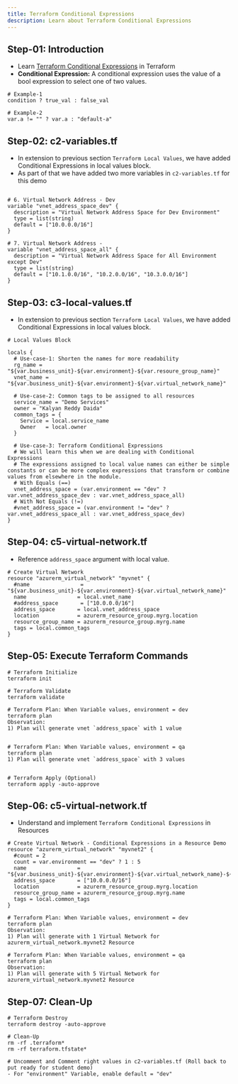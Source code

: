 ```yaml
---
title: Terraform Conditional Expressions
description: Learn about Terraform Conditional Expressions
---
```


## Step-01: Introduction
- Learn [Terraform Conditional Expressions](https://www.terraform.io/docs/language/expressions/conditionals.html) in Terraform
- **Conditional Expression:** A conditional expression uses the value of a bool expression to select one of two values.
```t
# Example-1
condition ? true_val : false_val

# Example-2
var.a != "" ? var.a : "default-a"
```

## Step-02: c2-variables.tf
- In extension to previous section `Terraform Local Values`, we have added Conditional Expressions in local values block. 
- As part of that we have added two more variables in `c2-variables.tf` for this demo
```t

# 6. Virtual Network Address - Dev
variable "vnet_address_space_dev" {
  description = "Virtual Network Address Space for Dev Environment"
  type = list(string)
  default = ["10.0.0.0/16"]
}

# 7. Virtual Network Address - 
variable "vnet_address_space_all" {
  description = "Virtual Network Address Space for All Environment except Dev"
  type = list(string)
  default = ["10.1.0.0/16", "10.2.0.0/16", "10.3.0.0/16"]
}

```

## Step-03: c3-local-values.tf
- In extension to previous section `Terraform Local Values`, we have added Conditional Expressions in local values block. 
```t
# Local Values Block

locals {
  # Use-case-1: Shorten the names for more readability
  rg_name = "${var.business_unit}-${var.environment}-${var.resoure_group_name}"
  vnet_name = "${var.business_unit}-${var.environment}-${var.virtual_network_name}"

  # Use-case-2: Common tags to be assigned to all resources
  service_name = "Demo Services"
  owner = "Kalyan Reddy Daida"
  common_tags = {
    Service = local.service_name
    Owner   = local.owner
  }

  # Use-case-3: Terraform Conditional Expressions
  # We will learn this when we are dealing with Conditional Expressions
  # The expressions assigned to local value names can either be simple constants or can be more complex expressions that transform or combine values from elsewhere in the module.
  # With Equals (==)
  vnet_address_space = (var.environment == "dev" ? var.vnet_address_space_dev : var.vnet_address_space_all)
  # With Not Equals (!=)
  #vnet_address_space = (var.environment != "dev" ? var.vnet_address_space_all : var.vnet_address_space_dev)
}
```

## Step-04: c5-virtual-network.tf
- Reference `address_space` argument with local value.
```t
# Create Virtual Network
resource "azurerm_virtual_network" "myvnet" {
  #name                = "${var.business_unit}-${var.environment}-${var.virtual_network_name}"
  name                = local.vnet_name
  #address_space       = ["10.0.0.0/16"]
  address_space       = local.vnet_address_space
  location            = azurerm_resource_group.myrg.location
  resource_group_name = azurerm_resource_group.myrg.name
  tags = local.common_tags
}
```

## Step-05: Execute Terraform Commands
```t
# Terraform Initialize
terraform init

# Terraform Validate
terraform validate

# Terraform Plan: When Variable values, environment = dev 
terraform plan
Observation: 
1) Plan will generate vnet `address_space` with 1 value


# Terraform Plan: When Variable values, environment = qa
terraform plan
1) Plan will generate vnet `address_space` with 3 values


# Terraform Apply (Optional)
terraform apply -auto-approve
```

## Step-06: c5-virtual-network.tf
- Understand and implement `Terraform Conditional Expressions` in Resources
```t
# Create Virtual Network - Conditional Expressions in a Resource Demo
resource "azurerm_virtual_network" "myvnet2" {
  #count = 2
  count = var.environment == "dev" ? 1 : 5
  name                = "${var.business_unit}-${var.environment}-${var.virtual_network_name}-${count.index}"
  address_space       = ["10.0.0.0/16"]
  location            = azurerm_resource_group.myrg.location
  resource_group_name = azurerm_resource_group.myrg.name
  tags = local.common_tags
}

# Terraform Plan: When Variable values, environment = dev 
terraform plan
Observation: 
1) Plan will generate with 1 Virtual Network for  azurerm_virtual_network.myvnet2 Resource

# Terraform Plan: When Variable values, environment = qa 
terraform plan
Observation: 
1) Plan will generate with 5 Virtual Network for  azurerm_virtual_network.myvnet2 Resource
```

## Step-07: Clean-Up
```t
# Terraform Destroy
terraform destroy -auto-approve

# Clean-Up
rm -rf .terraform*
rm -rf terraform.tfstate*

# Uncomment and Comment right values in c2-variables.tf (Roll back to put ready for student demo)
- For "environment" Variable, enable default = "dev"
```

